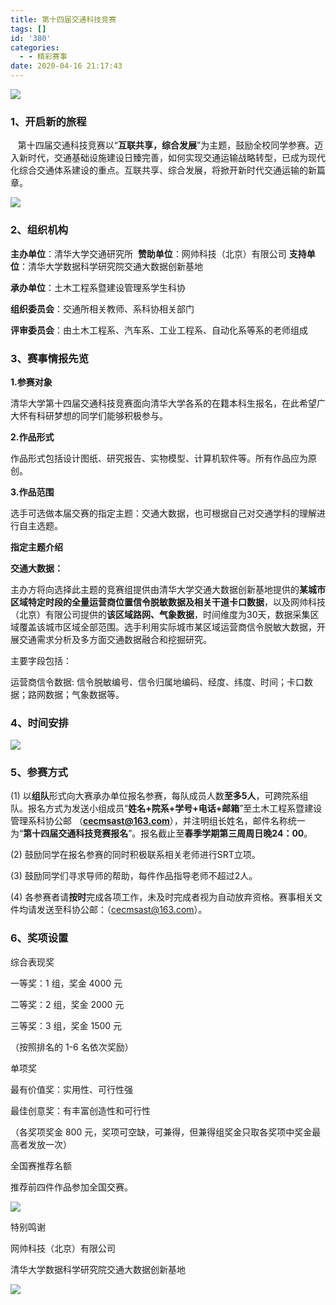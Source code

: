 ```yaml
---
title: 第十四届交通科技竞赛
tags: []
id: '380'
categories:
  - - 精彩赛事
date: 2020-04-16 21:17:43
---
```


**![](../../wp-content_uploads/2020/04/交赛-1024x767.jpg)**

### 1、开启新的旅程

   第十四届交通科技竞赛以“**互联共享，综合发展**”为主题，鼓励全校同学参赛。迈入新时代，交通基础设施建设日臻完善，如何实现交通运输战略转型，已成为现代化综合交通体系建设的重点。互联共享、综合发展，将掀开新时代交通运输的新篇章。

![](../../wp-content_uploads/2020/04/fc36c139c54f14e6203358dd0a34635.jpg)

### 2、组织机构

**主办单位**：清华大学交通研究所  **赞助单位**：网帅科技（北京）有限公司 **支持单位**：清华大学数据科学研究院交通大数据创新基地

**承办单位**：土木工程系暨建设管理系学生科协 

**组织委员会**：交通所相关教师、系科协相关部门 

**评审委员会**：由土木工程系、汽车系、工业工程系、自动化系等系的老师组成

### 3、赛事情报先览

**1.参赛对象**

清华大学第十四届交通科技竞赛面向清华大学各系的在籍本科生报名，在此希望广大怀有科研梦想的同学们能够积极参与。

**2.作品形式**

作品形式包括设计图纸、研究报告、实物模型、计算机软件等。所有作品应为原创。

**3.作品范围**

选手可选做本届交赛的指定主题：交通大数据，也可根据自己对交通学科的理解进行自主选题。

**指定主题介绍**

**交通大数据：**

主办方将向选择此主题的竞赛组提供由清华大学交通大数据创新基地提供的**某城市区域特定时段的全量运营商位置信令脱敏数据及相关干道卡口数据**，以及网帅科技（北京）有限公司提供的**该区域路网、气象数据**，时间维度为30天，数据采集区域覆盖该城市区域全部范围。选手利用实际城市某区域运营商信令脱敏大数据，开展交通需求分析及多方面交通数据融合和挖掘研究。

主要字段包括：

运营商信令数据: 信令脱敏编号、信令归属地编码、经度、纬度、时间；卡口数据；路网数据；气象数据等。

### 4、时间安排

![](../../wp-content_uploads/2020/04/交赛时间安排.png)

### 5、参赛方式

(1) 以**组队**形式向大赛承办单位报名参赛，每队成员人数**至多5人**，可跨院系组队。报名方式为发送小组成员“**姓名+院系+学号+电话+邮箱**”至土木工程系暨建设管理系科协公邮 （**cecmsast@163.com**），并注明组长姓名，邮件名称统一为“**第十四届交通科技竞赛报名**”。报名截止至**春季学期第三周周日晚24：00**。

(2) 鼓励同学在报名参赛的同时积极联系相关老师进行SRT立项。

(3) 鼓励同学们寻求导师的帮助，每件作品指导老师不超过2人。

(4) 各参赛者请**按时**完成各项工作，未及时完成者视为自动放弃资格。赛事相关文件均请发送至科协公邮：（cecmsast@163.com）。

### 6、奖项设置

综合表现奖

一等奖：1 组，奖金 4000 元

二等奖：2 组，奖金 2000 元

三等奖：3 组，奖金 1500 元

（按照排名的 1-6 名依次奖励）

单项奖

最有价值奖：实用性、可行性强

最佳创意奖：有丰富创造性和可行性

（各奖项奖金 800 元，奖项可空缺，可兼得，但兼得组奖金只取各奖项中奖金最高者发放一次）

全国赛推荐名额

推荐前四件作品参加全国交赛。

![](../../wp-content_uploads/2020/04/十四届交赛.jpg)

特别鸣谢

网帅科技（北京）有限公司

清华大学数据科学研究院交通大数据创新基地

![](../../wp-content_uploads/2020/04/公众号.jpg)